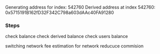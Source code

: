 Generating address for index: 542760
Derived address at index 542760: 0x5715191B162fD32F342C798a603dAAc40FA91280


### Steps

check balance
check derived balance
check users balance

switching network
fee estimation for network
reducuce commision 

